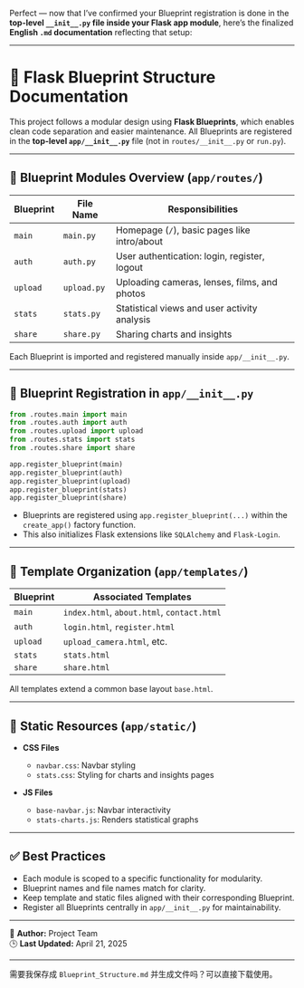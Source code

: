 Perfect — now that I’ve confirmed your Blueprint registration is done in the **top-level `__init__.py` file inside your Flask app module**, here’s the finalized **English `.md` documentation** reflecting that setup:

---

# 📘 Flask Blueprint Structure Documentation

This project follows a modular design using **Flask Blueprints**, which enables clean code separation and easier maintenance. All Blueprints are registered in the **top-level `app/__init__.py`** file (not in `routes/__init__.py` or `run.py`).

---

## 🔧 Blueprint Modules Overview (`app/routes/`)

| Blueprint       | File Name       | Responsibilities |
|------------------|------------------|-------------------|
| `main`           | `main.py`        | Homepage (`/`), basic pages like intro/about |
| `auth`           | `auth.py`        | User authentication: login, register, logout |
| `upload`         | `upload.py`      | Uploading cameras, lenses, films, and photos |
| `stats`          | `stats.py`       | Statistical views and user activity analysis |
| `share`          | `share.py`       | Sharing charts and insights |

Each Blueprint is imported and registered manually inside `app/__init__.py`.

---

## 🧩 Blueprint Registration in `app/__init__.py`

```python
from .routes.main import main
from .routes.auth import auth
from .routes.upload import upload
from .routes.stats import stats
from .routes.share import share

app.register_blueprint(main)
app.register_blueprint(auth)
app.register_blueprint(upload)
app.register_blueprint(stats)
app.register_blueprint(share)
```

- Blueprints are registered using `app.register_blueprint(...)` within the `create_app()` factory function.
- This also initializes Flask extensions like `SQLAlchemy` and `Flask-Login`.

---

## 📁 Template Organization (`app/templates/`)

| Blueprint | Associated Templates                        |
|-----------|---------------------------------------------|
| `main`    | `index.html`, `about.html`, `contact.html` |
| `auth`    | `login.html`, `register.html`              |
| `upload`  | `upload_camera.html`, etc.                 |
| `stats`   | `stats.html`                               |
| `share`   | `share.html`                               |

All templates extend a common base layout `base.html`.

---

## 📁 Static Resources (`app/static/`)

- **CSS Files**
  - `navbar.css`: Navbar styling
  - `stats.css`: Styling for charts and insights pages

- **JS Files**
  - `base-navbar.js`: Navbar interactivity
  - `stats-charts.js`: Renders statistical graphs

---

## ✅ Best Practices

- Each module is scoped to a specific functionality for modularity.
- Blueprint names and file names match for clarity.
- Keep template and static files aligned with their corresponding Blueprint.
- Register all Blueprints centrally in `app/__init__.py` for maintainability.

---

📄 **Author:** Project Team  
🕒 **Last Updated:** April 21, 2025  

---

需要我保存成 `Blueprint_Structure.md` 并生成文件吗？可以直接下载使用。